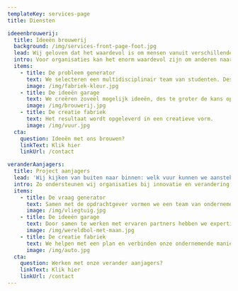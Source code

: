 ```yaml
---
templateKey: services-page
title: Diensten

ideeenbrouwerij:
  title: Ideeën brouwerij
  background: /img/services-front-page-foot.jpg
  lead: Wij geloven dat het waardevol is om mensen vanuit verschillende expertises naar maatschappelijke en organisatorische vraagstukken te laten kijken.
  intro: Voor organisaties kan het enorm waardevol zijn om anderen naar vraagstukken of problematiek te laten kijken. Want als je buiten de status quo kijkt en onbevangen naar binnen kijkt, kom je tot verhelderende inzichten en creatieve aanpakken.
  items:
    - title: De probleem generator
      text: We selecteren een multidisciplinair team van studenten. Deskundigheid over het onderwerp is niet vereist, een nieuwsgierige en open blik des te meer.
      image: /img/fabriek-kleur.jpg
    - title: De ideeën garage
      text: We creëren zoveel mogelijk ideeën, des te groter de kans op een creatieve oplossing. 
      image: /img/brouwerij.jpg
    - title: De creatie fabriek
      text: Het resultaat wordt opgeleverd in een creatieve vorm. 
      image: /img/vuur.jpg
  cta:
    question: Ideeën met ons brouwen?
    linkText: Klik hier
    linkUrl: /contact

veranderAanjagers:
  title: Project aanjagers
  lead: 'Wij kijken van buiten naar binnen: welk vuur kunnen we aansteken?'
  intro: Zo ondersteunen wij organisaties bij innovatie en verandering.
  items:
    - title: De vraag generator
      text: Samen met de opdrachtgever vormen we een team van ondernemers en specialisten uit de organisatie.
      image: /img/vliegtuig.jpg
    - title: De ideeën garage
      text: Door samen te werken met ervaren partners hebben we expertise in verschillende methodieken en verschillende vakgebieden.
      image: /img/wereldbol-met-maan.jpg
    - title: De creatie fabriek
      text: We helpen met een plan en verbinden onze ondernemende manier van werken aan jouw organisatie.
      image: /img/auto.jpg
  cta:
    question: Werken met onze verander aanjagers?
    linkText: Klik hier
    linkUrl: /contact
---
```


